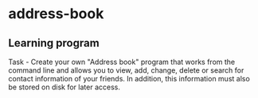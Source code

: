 #  address-book
## Learning program

Task - Create your own "Address book" program that works from the command
line and allows you to view, add, change, delete or search for contact
information of your friends. In addition, this information must also
be stored on disk for later access.